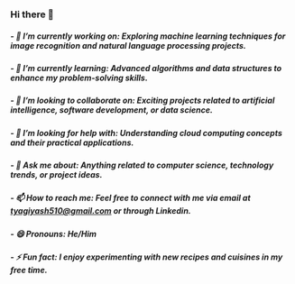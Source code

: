 ### Hi there 👋

##### - 🔭 I’m currently working on: Exploring machine learning techniques for image recognition and natural language processing projects.
##### - 🌱 I’m currently learning: Advanced algorithms and data structures to enhance my problem-solving skills.
##### - 👯 I’m looking to collaborate on: Exciting projects related to artificial intelligence, software development, or data science.
##### - 🤔 I’m looking for help with: Understanding cloud computing concepts and their practical applications.
##### - 💬 Ask me about: Anything related to computer science, technology trends, or project ideas.
##### - 📫 How to reach me: Feel free to connect with me via email at tyagiyash510@gmail.com or through Linkedin.
##### - 😄 Pronouns: He/Him
##### - ⚡ Fun fact: I enjoy experimenting with new recipes and cuisines in my free time.
